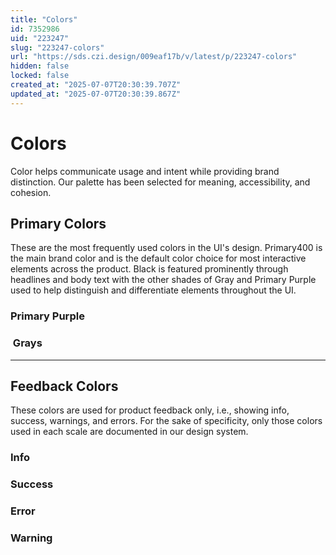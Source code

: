 ```yaml
---
title: "Colors"
id: 7352986
uid: "223247"
slug: "223247-colors"
url: "https://sds.czi.design/009eaf17b/v/latest/p/223247-colors"
hidden: false
locked: false
created_at: "2025-07-07T20:30:39.707Z"
updated_at: "2025-07-07T20:30:39.867Z"
---
```


# Colors

Color helps communicate usage and intent while providing brand distinction. Our palette has been selected for meaning, accessibility, and cohesion.

## Primary Colors

These are the most frequently used colors in the UI's design. Primary400 is the main brand color and is the default color choice for most interactive elements across the product. Black is featured prominently through headlines and body text with the other shades of Gray and Primary Purple used to help distinguish and differentiate elements throughout the UI.

### Primary Purple

###  Grays

---

## Feedback Colors

These colors are used for product feedback only, i.e., showing info, success, warnings, and errors. For the sake of specificity, only those colors used in each scale are documented in our design system.

### Info

### Success

### Error

### Warning

